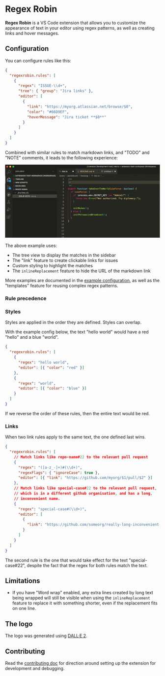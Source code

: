 # Regex Robin

**Regex Robin** is a VS Code extension that allows you to customize the appearance of text in your editor using regex patterns, as well as creating links and hover messages.

## Configuration

You can configure rules like this:

```json
{
  "regexrobin.rules": [
    {
      "regex": "ISSUE-\\d+",
      "tree": { "group": "Jira links" },
      "editor": [
        {
          "link": "https://myorg.atlassian.net/browse/$0",
          "color": "#66D9EF",
          "hoverMessage": "Jira ticket **$0**"
        }
      ]
    }
  ]
}
```

Combined with similar rules to match markdown links, and "TODO" and "NOTE" comments, it leads to the following experience:

![Animated gif showing a code comment that has a link that can be clicked](assets/usage.gif)

The above example uses:

- The tree view to display the matches in the sidebar
- The "link" feature to create clickable links for issues
- Custom styling to highlight the matches
- The `inlineReplacement` feature to hide the URL of the markdown link

More examples are documented in the [example configuration](./test/extension-test-workspace.code-workspace), as well as the "templates" feature for reusing complex regex patterns.

### Rule precedence

### Styles

Styles are applied in the order they are defined. Styles can overlap.

With the example config below, the text "hello world" would have a red "hello" and a blue "world".

```json
{
  "regexrobin.rules": [
    {
      "regex": "hello world",
      "editor": [{ "color": "red" }]
    },
    {
      "regex": "world",
      "editor": [{ "color": "blue" }]
    }
  ]
}
```

If we reverse the order of these rules, then the entire text would be red.

### Links

When two link rules apply to the same text, the one defined last wins.

```json
{
  "regexrobin.rules": [
    // Match links like repo-name#22 to the relevant pull request
    {
      "regex": "([a-z_-]+)#(\\d+)",
      "regexFlags": { "ignoreCase": true },
      "editor": [{ "link": "https://github.com/myorg/$1/pull/$2" }]
    },
    // Match links like special-case#22 to the relevant pull request,
    // which is in a different github organisation, and has a long,
    // inconvenient name.
    {
      "regex": "special-case#(\\d+)",
      "editor": [
        {
          "link": "https://github.com/someorg/really-long-inconvenient-name/pull/$1"
        }
      ]
    }
  ]
}
```

The second rule is the one that would take effect for the text "special-case#22", despite the fact that the regex for both rules match the text.

<!-- This relies on potentially undocumented behaviour.

This extension does not enforce this logic, but instead relies on the fact that VS Code
just works like this by default. -->

## Limitations

- If you have "Word wrap" enabled, any extra lines created by long text being wrapped will still be visible when using the `inlineReplacement` feature to replace it with something shorter, even if the replacement fits on one line.

## The logo

The logo was generated using [DALL·E 2](https://openai.com/dall-e-2/).

## Contributing

Read the [contributing doc](CONTRIBUTING.md) for direction around setting up the extension for development and debugging.

